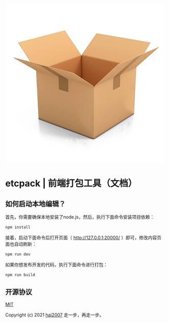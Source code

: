 <p align='center'>
    <a href='https://ectpack.github.io/api' target='_blank'>
        <img src='./logo.png'>
    </a>
</p>

# etcpack | 前端打包工具（文档）

## 如何启动本地编辑？

首先，你需要确保本地安装了node.js，然后，执行下面命令安装项目依赖：

```bash
npm install
```

接着，启动下面命令后打开页面（ http://127.0.0.1:20000/ ）即可，修改内容页面也自动刷新：

```bash
npm run dev
```

如果你想发布开发的代码，执行下面命令进行打包：

```bash
npm run build
```

开源协议
---------------------------------------
[MIT](https://github.com/etcpack/api/blob/master/LICENSE)

Copyright (c) 2021 [hai2007](https://hai2007.gitee.io/sweethome/) 走一步，再走一步。
